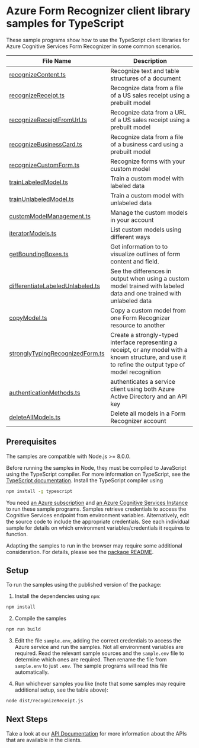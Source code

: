 # Azure Form Recognizer client library samples for TypeScript

These sample programs show how to use the TypeScript client libraries for Azure Cognitive Services Form Recognizer in some common scenarios.

| **File Name**                                                     | **Description**                                                                                                                                          |
| ----------------------------------------------------------------- | -------------------------------------------------------------------------------------------------------------------------------------------------------- |
| [recognizeContent.ts][recognizecontent]                           | Recognize text and table structures of a document                                                                                                        |
| [recognizeReceipt.ts][recognizereceipt]                           | Recognize data from a file of a US sales receipt using a prebuilt model                                                                                  |
| [recognizeReceiptFromUrl.ts][recognizereceiptfromurl]             | Recognize data from a URL of a US sales receipt using a prebuilt model                                                                                   |
| [recognizeBusinessCard.ts][recognizebusinesscard]                 | Recognize data from a file of a business card using a prebuilt model                                                                                     |
| [recognizeCustomForm.ts][recognizecustomform]                     | Recognize forms with your custom model                                                                                                                   |
| [trainLabeledModel.ts][trainlabeledmodel]                         | Train a custom model with labeled data                                                                                                                   |
| [trainUnlabeledModel.ts][trainunlabeledmodel]                     | Train a custom model with unlabeled data                                                                                                                 |
| [customModelManagement.ts][custommodelmanagement]                 | Manage the custom models in your account                                                                                                                 |
| [iteratorModels.ts][iteratormodels]                               | List custom models using different ways                                                                                                                  |
| [getBoundingBoxes.ts][getboundingboxes]                           | Get information to to visualize outlines of form content and field.                                                                                      |
| [differentiateLabeledUnlabeled.ts][differentiatelabeledunlabeled] | See the differences in output when using a custom model trained with labeled data and one trained with unlabeled data                                    |
| [copyModel.ts][copymodel]                                         | Copy a custom model from one Form Recognizer resource to another                                                                                         |
| [stronglyTypingRecognizedForm.ts][stronglytypingrecognizedform]   | Create a strongly-typed interface representing a receipt, or any model with a known structure, and use it to refine the output type of model recognition |
| [authenticationMethods.ts][authenticationmethods]                 | authenticates a service client using both Azure Active Directory and an API key                                                                          |
| [deleteAllModels.ts][deleteallmodels]                             | Delete all models in a Form Recognizer account                                                                                                           |

## Prerequisites

The samples are compatible with Node.js >= 8.0.0.

Before running the samples in Node, they must be compiled to JavaScript using the TypeScript compiler. For more information on TypeScript, see the [TypeScript documentation][typescript]. Install the TypeScript compiler using

```bash
npm install -g typescript
```

You need [an Azure subscription][freesub] and [an Azure Cognitive Services Instance][azcogsvc] to run these sample programs. Samples retrieve credentials to access the Cognitive Services endpoint from environment variables. Alternatively, edit the source code to include the appropriate credentials. See each individual sample for details on which environment variables/credentials it requires to function.

Adapting the samples to run in the browser may require some additional consideration. For details, please see the [package README][package].

## Setup

To run the samples using the published version of the package:

1. Install the dependencies using `npm`:

```bash
npm install
```

2. Compile the samples

```bash
npm run build
```

3. Edit the file `sample.env`, adding the correct credentials to access the Azure service and run the samples. Not all environment variables are required. Read the relevant sample sources and the `sample.env` file to determine which ones are required. Then rename the file from `sample.env` to just `.env`. The sample programs will read this file automatically.

4. Run whichever samples you like (note that some samples may require additional setup, see the table above):

```bash
node dist/recognizeReceipt.js
```

## Next Steps

Take a look at our [API Documentation][apiref] for more information about the APIs that are available in the clients.

[recognizereceipt]: https://github.com/Azure/azure-sdk-for-js/tree/master/sdk/formrecognizer/ai-form-recognizer/samples/typescript/src/recognizeReceipt.ts
[recognizereceiptfromurl]: https://github.com/Azure/azure-sdk-for-js/tree/master/sdk/formrecognizer/ai-form-recognizer/samples/typescript/src/recognizeReceiptFromUrl.ts
[recognizebusinesscard]: https://github.com/Azure/azure-sdk-for-js/tree/master/sdk/formrecognizer/ai-form-recognizer/samples/typescript/src/recognizeBusinessCard.ts
[recognizecontent]: https://github.com/Azure/azure-sdk-for-js/tree/master/sdk/formrecognizer/ai-form-recognizer/samples/typescript/src/recognizeContent.ts
[recognizecustomform]: https://github.com/Azure/azure-sdk-for-js/tree/master/sdk/formrecognizer/ai-form-recognizer/samples/typescript/src/recognizeCustomForm.ts
[trainlabeledmodel]: https://github.com/Azure/azure-sdk-for-js/tree/master/sdk/formrecognizer/ai-form-recognizer/samples/typescript/src/trainLabeledModel.ts
[trainunlabeledmodel]: https://github.com/Azure/azure-sdk-for-js/tree/master/sdk/formrecognizer/ai-form-recognizer/samples/typescript/src/trainUnlabeledModel.ts
[custommodelmanagement]: https://github.com/Azure/azure-sdk-for-js/tree/master/sdk/formrecognizer/ai-form-recognizer/samples/typescript/src/customModelManagement.ts
[iteratormodels]: https://github.com/Azure/azure-sdk-for-js/tree/master/sdk/formrecognizer/ai-form-recognizer/samples/typescript/src/iteratorModels.ts
[getboundingboxes]: https://github.com/Azure/azure-sdk-for-js/tree/master/sdk/formrecognizer/ai-form-recognizer/samples/typescript/src/getBoundingBoxes.ts
[differentiatelabeledunlabeled]: https://github.com/Azure/azure-sdk-for-js/tree/master/sdk/formrecognizer/ai-form-recognizer/samples/typescript/src/differentiateLabeledUnlabeled.ts
[copymodel]: https://github.com/Azure/azure-sdk-for-js/tree/master/sdk/formrecognizer/ai-form-recognizer/samples/typescript/src/copyModel.ts
[stronglytypingrecognizedform]: https://github.com/Azure/azure-sdk-for-js/tree/master/sdk/formrecognizer/ai-form-recognizer/samples/typescript/src/stronglyTypingRecognizedForm.ts
[authenticationmethods]: https://github.com/Azure/azure-sdk-for-js/tree/master/sdk/formrecognizer/ai-form-recognizer/samples/typescript/src/authenticationMethods.ts
[deleteallmodels]: https://github.com/Azure/azure-sdk-for-js/tree/master/sdk/formrecognizer/ai-form-recognizer/samples/typescript/src/deleteAllModels.ts
[apiref]: https://aka.ms/azsdk/js/formrecognizer/docs
[azcogsvc]: https://docs.microsoft.com/azure/cognitive-services/cognitive-services-apis-create-account
[freesub]: https://azure.microsoft.com/free/
[package]: https://github.com/Azure/azure-sdk-for-js/tree/master/sdk/formrecognizer/ai-form-recognizer/README.md
[typescript]: https://www.typescriptlang.org/docs/home.html
